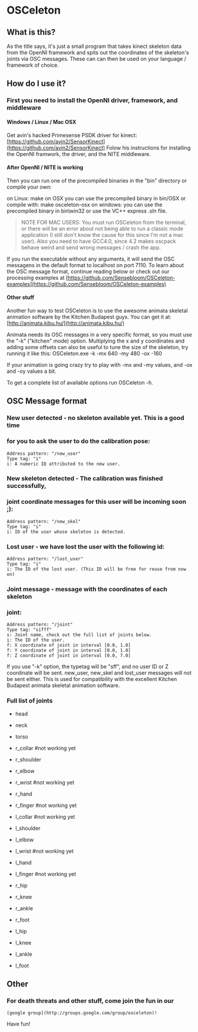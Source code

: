OSCeleton
=========

What is this?
-------------

As the title says, it's just a small program that takes kinect
skeleton data from the OpenNI framework and spits out the coordinates
of the skeleton's joints via OSC messages. These can can then be used
on your language / framework of choice.


How do I use it?
----------------

### First you need to install the OpenNI driver, framework, and middleware
#### Windows / Linux / Mac OSX
Get avin's hacked Primesense PSDK driver for kinect:
[https://github.com/avin2/SensorKinect](https://github.com/avin2/SensorKinect)
Folow his instructions for installing the OpenNI framwork, the driver,
and the NITE middleware.

#### After OpenNI / NITE is working
Then you can run one of the precompiled binaries in the "bin"
directory or compile your own:

on Linux:
    make
on OSX you can use the precompiled binary in bin/OSX or compile with:
    make osceleton-osx
on windows: you can use the precompiled binary in bin\win32 or use the
VC++ express .sln file.

> NOTE FOR MAC USERS: You must run OSCeleton from the terminal, or
> there will be an error about not being able to run a classic mode
> application (I still don't know the cause for this since I'm not a
> mac user).
> Also you need to have GCC4.0, since 4.2 makes oscpack behave weird
> and send wrong messages / crash the app.

If you run the executable without any arguments, it will send the OSC
messagens in the default format to localhost on port 7110.
To learn about the OSC message format, continue reading below or check
out our processing examples at
[https://github.com/Sensebloom/OSCeleton-examples](https://github.com/Sensebloom/OSCeleton-examples)

#### Other stuff
Another fun way to test OSCeleton is to use the awesome animata
skeletal animation software by the Kitchen Budapest guys. You can get
it at:
[http://animata.kibu.hu/](http://animata.kibu.hu/)

Animata needs its OSC messages in a very specific format, so you must
use the "-k" ("kitchen" mode) option. Multiplying the x and y
coordinates and adding some offsets can also be useful to tune the
size of the skeleton, try running it like this:
    OSCeleton.exe -k -mx 640 -my 480 -ox -160

If your animation is going crazy try to play with -mx and -my values,
and -ox and -oy values a bit.

To get a complete list of available options run OSCeleton -h.


OSC Message format
------------------

### New user detected - no skeleton available yet. This is a good time
### for you to ask the user to do the calibration pose:

    Address pattern: "/new_user"
    Type tag: "i"
    i: A numeric ID attributed to the new user.


### New skeleton detected - The calibration was finished successfully,
### joint coordinate messages for this user will be incoming soon ;):

    Address pattern: "/new_skel"
    Type tag: "i"
    i: ID of the user whose skeleton is detected.


### Lost user - we have lost the user with the following id:

    Address pattern: "/lost_user"
    Type tag: "i"
    i: The ID of the lost user. (This ID will be free for reuse from now on)


### Joint message - message with the coordinates of each skeleton
### joint:

    Address pattern: "/joint"
    Type tag: "sifff"
    s: Joint name, check out the full list of joints below.
    i: The ID of the user.
    f: X coordinate of joint in interval [0.0, 1.0]
    f: Y coordinate of joint in interval [0.0, 1.0]
    f: Z coordinate of joint in interval [0.0, 7.0]

If you use "-k" option, the typetag will be "sff", and no user ID or Z
coordinate will be sent. new_user, new_skel and lost_user messages
will not be sent either. This is used for compatibility with the
excellent Kitchen Budapest animata skeletal animation software.


### Full list of joints

* head
* neck
* torso

* r_collar #not working yet
* r_shoulder
* r_elbow
* r_wrist #not working yet
* r_hand
* r_finger #not working yet

* l_collar #not working yet
* l_shoulder
* l_elbow
* l_wrist #not working yet
* l_hand
* l_finger #not working yet

* r_hip
* r_knee
* r_ankle
* r_foot

* l_hip
* l_knee
* l_ankle
* l_foot


Other
-----

### For death threats and other stuff, come join the fun in our
    [google group](http://groups.google.com/group/osceleton)!

Have fun!
